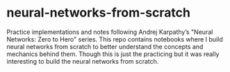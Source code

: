 # neural-networks-from-scratch
Practice implementations and notes following Andrej Karpathy’s "Neural Networks: Zero to Hero" series. This repo contains notebooks where I build neural networks from scratch to better understand the concepts and mechanics behind them. Though this is just the practicing but it was really interesting to build the neural networks from scratch.
